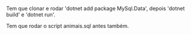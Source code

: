 Tem que clonar e rodar 'dotnet add package MySql.Data', depois 'dotnet build' e 'dotnet run'.

Tem que rodar o script animais.sql antes também.
